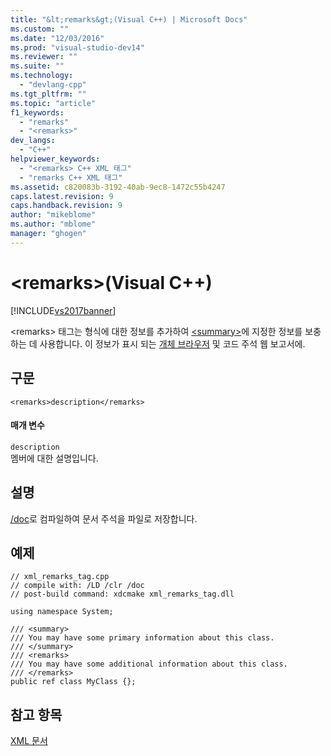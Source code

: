 ```yaml
---
title: "&lt;remarks&gt;(Visual C++) | Microsoft Docs"
ms.custom: ""
ms.date: "12/03/2016"
ms.prod: "visual-studio-dev14"
ms.reviewer: ""
ms.suite: ""
ms.technology: 
  - "devlang-cpp"
ms.tgt_pltfrm: ""
ms.topic: "article"
f1_keywords: 
  - "remarks"
  - "<remarks>"
dev_langs: 
  - "C++"
helpviewer_keywords: 
  - "<remarks> C++ XML 태그"
  - "remarks C++ XML 태그"
ms.assetid: c820083b-3192-40ab-9ec8-1472c55b4247
caps.latest.revision: 9
caps.handback.revision: 9
author: "mikeblome"
ms.author: "mblome"
manager: "ghogen"
---
```

# &lt;remarks&gt;(Visual C++)
[!INCLUDE[vs2017banner](../assembler/inline/includes/vs2017banner.md)]

\<remarks\> 태그는 형식에 대한 정보를 추가하여 [\<summary\>](../ide/summary-visual-cpp.md)에 지정한 정보를 보충하는 데 사용합니다.  이 정보가 표시 되는  [개체 브라우저](http://msdn.microsoft.com/ko-kr/f89acfc5-1152-413d-9f56-3dc16e3f0470) 및 코드 주석 웹 보고서에.  
  
## 구문  
  
```  
<remarks>description</remarks>  
```  
  
#### 매개 변수  
 `description`  
 멤버에 대한 설명입니다.  
  
## 설명  
 [\/doc](../build/reference/doc-process-documentation-comments-c-cpp.md)로 컴파일하여 문서 주석을 파일로 저장합니다.  
  
## 예제  
  
```  
// xml_remarks_tag.cpp  
// compile with: /LD /clr /doc  
// post-build command: xdcmake xml_remarks_tag.dll  
  
using namespace System;  
  
/// <summary>  
/// You may have some primary information about this class.  
/// </summary>  
/// <remarks>  
/// You may have some additional information about this class.  
/// </remarks>  
public ref class MyClass {};  
```  
  
## 참고 항목  
 [XML 문서](../ide/xml-documentation-visual-cpp.md)
